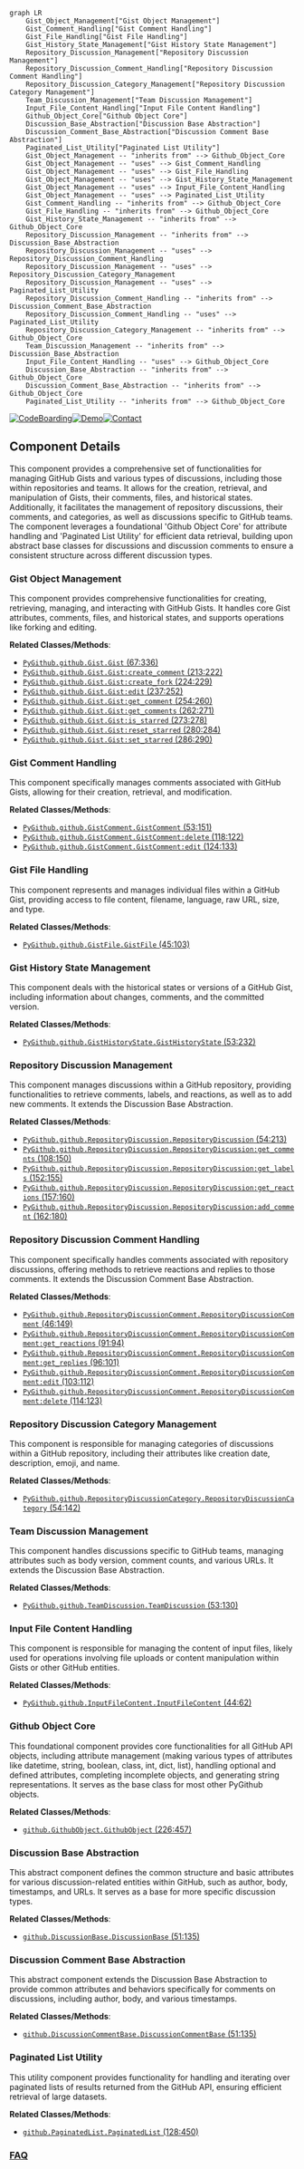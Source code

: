 ```mermaid
graph LR
    Gist_Object_Management["Gist Object Management"]
    Gist_Comment_Handling["Gist Comment Handling"]
    Gist_File_Handling["Gist File Handling"]
    Gist_History_State_Management["Gist History State Management"]
    Repository_Discussion_Management["Repository Discussion Management"]
    Repository_Discussion_Comment_Handling["Repository Discussion Comment Handling"]
    Repository_Discussion_Category_Management["Repository Discussion Category Management"]
    Team_Discussion_Management["Team Discussion Management"]
    Input_File_Content_Handling["Input File Content Handling"]
    Github_Object_Core["Github Object Core"]
    Discussion_Base_Abstraction["Discussion Base Abstraction"]
    Discussion_Comment_Base_Abstraction["Discussion Comment Base Abstraction"]
    Paginated_List_Utility["Paginated List Utility"]
    Gist_Object_Management -- "inherits from" --> Github_Object_Core
    Gist_Object_Management -- "uses" --> Gist_Comment_Handling
    Gist_Object_Management -- "uses" --> Gist_File_Handling
    Gist_Object_Management -- "uses" --> Gist_History_State_Management
    Gist_Object_Management -- "uses" --> Input_File_Content_Handling
    Gist_Object_Management -- "uses" --> Paginated_List_Utility
    Gist_Comment_Handling -- "inherits from" --> Github_Object_Core
    Gist_File_Handling -- "inherits from" --> Github_Object_Core
    Gist_History_State_Management -- "inherits from" --> Github_Object_Core
    Repository_Discussion_Management -- "inherits from" --> Discussion_Base_Abstraction
    Repository_Discussion_Management -- "uses" --> Repository_Discussion_Comment_Handling
    Repository_Discussion_Management -- "uses" --> Repository_Discussion_Category_Management
    Repository_Discussion_Management -- "uses" --> Paginated_List_Utility
    Repository_Discussion_Comment_Handling -- "inherits from" --> Discussion_Comment_Base_Abstraction
    Repository_Discussion_Comment_Handling -- "uses" --> Paginated_List_Utility
    Repository_Discussion_Category_Management -- "inherits from" --> Github_Object_Core
    Team_Discussion_Management -- "inherits from" --> Discussion_Base_Abstraction
    Input_File_Content_Handling -- "uses" --> Github_Object_Core
    Discussion_Base_Abstraction -- "inherits from" --> Github_Object_Core
    Discussion_Comment_Base_Abstraction -- "inherits from" --> Github_Object_Core
    Paginated_List_Utility -- "inherits from" --> Github_Object_Core
```
[![CodeBoarding](https://img.shields.io/badge/Generated%20by-CodeBoarding-9cf?style=flat-square)](https://github.com/CodeBoarding/CodeBoarding)[![Demo](https://img.shields.io/badge/Try%20our-Demo-blue?style=flat-square)](https://www.codeboarding.org/demo)[![Contact](https://img.shields.io/badge/Contact%20us%20-%20contact@codeboarding.org-lightgrey?style=flat-square)](mailto:contact@codeboarding.org)

## Component Details

This component provides a comprehensive set of functionalities for managing GitHub Gists and various types of discussions, including those within repositories and teams. It allows for the creation, retrieval, and manipulation of Gists, their comments, files, and historical states. Additionally, it facilitates the management of repository discussions, their comments, and categories, as well as discussions specific to GitHub teams. The component leverages a foundational 'Github Object Core' for attribute handling and 'Paginated List Utility' for efficient data retrieval, building upon abstract base classes for discussions and discussion comments to ensure a consistent structure across different discussion types.

### Gist Object Management
This component provides comprehensive functionalities for creating, retrieving, managing, and interacting with GitHub Gists. It handles core Gist attributes, comments, files, and historical states, and supports operations like forking and editing.


**Related Classes/Methods**:

- <a href="https://github.com/PyGithub/PyGithub/blob/master/github/Gist.py#L67-L336" target="_blank" rel="noopener noreferrer">`PyGithub.github.Gist.Gist` (67:336)</a>
- <a href="https://github.com/PyGithub/PyGithub/blob/master/github/Gist.py#L213-L222" target="_blank" rel="noopener noreferrer">`PyGithub.github.Gist.Gist:create_comment` (213:222)</a>
- <a href="https://github.com/PyGithub/PyGithub/blob/master/github/Gist.py#L224-L229" target="_blank" rel="noopener noreferrer">`PyGithub.github.Gist.Gist:create_fork` (224:229)</a>
- <a href="https://github.com/PyGithub/PyGithub/blob/master/github/Gist.py#L237-L252" target="_blank" rel="noopener noreferrer">`PyGithub.github.Gist.Gist:edit` (237:252)</a>
- <a href="https://github.com/PyGithub/PyGithub/blob/master/github/Gist.py#L254-L260" target="_blank" rel="noopener noreferrer">`PyGithub.github.Gist.Gist:get_comment` (254:260)</a>
- <a href="https://github.com/PyGithub/PyGithub/blob/master/github/Gist.py#L262-L271" target="_blank" rel="noopener noreferrer">`PyGithub.github.Gist.Gist:get_comments` (262:271)</a>
- <a href="https://github.com/PyGithub/PyGithub/blob/master/github/Gist.py#L273-L278" target="_blank" rel="noopener noreferrer">`PyGithub.github.Gist.Gist:is_starred` (273:278)</a>
- <a href="https://github.com/PyGithub/PyGithub/blob/master/github/Gist.py#L280-L284" target="_blank" rel="noopener noreferrer">`PyGithub.github.Gist.Gist:reset_starred` (280:284)</a>
- <a href="https://github.com/PyGithub/PyGithub/blob/master/github/Gist.py#L286-L290" target="_blank" rel="noopener noreferrer">`PyGithub.github.Gist.Gist:set_starred` (286:290)</a>


### Gist Comment Handling
This component specifically manages comments associated with GitHub Gists, allowing for their creation, retrieval, and modification.


**Related Classes/Methods**:

- <a href="https://github.com/PyGithub/PyGithub/blob/master/github/GistComment.py#L53-L151" target="_blank" rel="noopener noreferrer">`PyGithub.github.GistComment.GistComment` (53:151)</a>
- <a href="https://github.com/PyGithub/PyGithub/blob/master/github/GistComment.py#L118-L122" target="_blank" rel="noopener noreferrer">`PyGithub.github.GistComment.GistComment:delete` (118:122)</a>
- <a href="https://github.com/PyGithub/PyGithub/blob/master/github/GistComment.py#L124-L133" target="_blank" rel="noopener noreferrer">`PyGithub.github.GistComment.GistComment:edit` (124:133)</a>


### Gist File Handling
This component represents and manages individual files within a GitHub Gist, providing access to file content, filename, language, raw URL, size, and type.


**Related Classes/Methods**:

- <a href="https://github.com/PyGithub/PyGithub/blob/master/github/GistFile.py#L45-L103" target="_blank" rel="noopener noreferrer">`PyGithub.github.GistFile.GistFile` (45:103)</a>


### Gist History State Management
This component deals with the historical states or versions of a GitHub Gist, including information about changes, comments, and the committed version.


**Related Classes/Methods**:

- <a href="https://github.com/PyGithub/PyGithub/blob/master/github/GistHistoryState.py#L53-L232" target="_blank" rel="noopener noreferrer">`PyGithub.github.GistHistoryState.GistHistoryState` (53:232)</a>


### Repository Discussion Management
This component manages discussions within a GitHub repository, providing functionalities to retrieve comments, labels, and reactions, as well as to add new comments. It extends the Discussion Base Abstraction.


**Related Classes/Methods**:

- <a href="https://github.com/PyGithub/PyGithub/blob/master/github/RepositoryDiscussion.py#L54-L213" target="_blank" rel="noopener noreferrer">`PyGithub.github.RepositoryDiscussion.RepositoryDiscussion` (54:213)</a>
- <a href="https://github.com/PyGithub/PyGithub/blob/master/github/RepositoryDiscussion.py#L108-L150" target="_blank" rel="noopener noreferrer">`PyGithub.github.RepositoryDiscussion.RepositoryDiscussion:get_comments` (108:150)</a>
- <a href="https://github.com/PyGithub/PyGithub/blob/master/github/RepositoryDiscussion.py#L152-L155" target="_blank" rel="noopener noreferrer">`PyGithub.github.RepositoryDiscussion.RepositoryDiscussion:get_labels` (152:155)</a>
- <a href="https://github.com/PyGithub/PyGithub/blob/master/github/RepositoryDiscussion.py#L157-L160" target="_blank" rel="noopener noreferrer">`PyGithub.github.RepositoryDiscussion.RepositoryDiscussion:get_reactions` (157:160)</a>
- <a href="https://github.com/PyGithub/PyGithub/blob/master/github/RepositoryDiscussion.py#L162-L180" target="_blank" rel="noopener noreferrer">`PyGithub.github.RepositoryDiscussion.RepositoryDiscussion:add_comment` (162:180)</a>


### Repository Discussion Comment Handling
This component specifically handles comments associated with repository discussions, offering methods to retrieve reactions and replies to those comments. It extends the Discussion Comment Base Abstraction.


**Related Classes/Methods**:

- <a href="https://github.com/PyGithub/PyGithub/blob/master/github/RepositoryDiscussionComment.py#L46-L149" target="_blank" rel="noopener noreferrer">`PyGithub.github.RepositoryDiscussionComment.RepositoryDiscussionComment` (46:149)</a>
- <a href="https://github.com/PyGithub/PyGithub/blob/master/github/RepositoryDiscussionComment.py#L91-L94" target="_blank" rel="noopener noreferrer">`PyGithub.github.RepositoryDiscussionComment.RepositoryDiscussionComment:get_reactions` (91:94)</a>
- <a href="https://github.com/PyGithub/PyGithub/blob/master/github/RepositoryDiscussionComment.py#L96-L101" target="_blank" rel="noopener noreferrer">`PyGithub.github.RepositoryDiscussionComment.RepositoryDiscussionComment:get_replies` (96:101)</a>
- <a href="https://github.com/PyGithub/PyGithub/blob/master/github/RepositoryDiscussionComment.py#L103-L112" target="_blank" rel="noopener noreferrer">`PyGithub.github.RepositoryDiscussionComment.RepositoryDiscussionComment:edit` (103:112)</a>
- <a href="https://github.com/PyGithub/PyGithub/blob/master/github/RepositoryDiscussionComment.py#L114-L123" target="_blank" rel="noopener noreferrer">`PyGithub.github.RepositoryDiscussionComment.RepositoryDiscussionComment:delete` (114:123)</a>


### Repository Discussion Category Management
This component is responsible for managing categories of discussions within a GitHub repository, including their attributes like creation date, description, emoji, and name.


**Related Classes/Methods**:

- <a href="https://github.com/PyGithub/PyGithub/blob/master/github/RepositoryDiscussionCategory.py#L54-L142" target="_blank" rel="noopener noreferrer">`PyGithub.github.RepositoryDiscussionCategory.RepositoryDiscussionCategory` (54:142)</a>


### Team Discussion Management
This component handles discussions specific to GitHub teams, managing attributes such as body version, comment counts, and various URLs. It extends the Discussion Base Abstraction.


**Related Classes/Methods**:

- <a href="https://github.com/PyGithub/PyGithub/blob/master/github/TeamDiscussion.py#L53-L130" target="_blank" rel="noopener noreferrer">`PyGithub.github.TeamDiscussion.TeamDiscussion` (53:130)</a>


### Input File Content Handling
This component is responsible for managing the content of input files, likely used for operations involving file uploads or content manipulation within Gists or other GitHub entities.


**Related Classes/Methods**:

- <a href="https://github.com/PyGithub/PyGithub/blob/master/github/InputFileContent.py#L44-L62" target="_blank" rel="noopener noreferrer">`PyGithub.github.InputFileContent.InputFileContent` (44:62)</a>


### Github Object Core
This foundational component provides core functionalities for all GitHub API objects, including attribute management (making various types of attributes like datetime, string, boolean, class, int, dict, list), handling optional and defined attributes, completing incomplete objects, and generating string representations. It serves as the base class for most other PyGithub objects.


**Related Classes/Methods**:

- <a href="https://github.com/PyGithub/PyGithub/blob/master/github/GithubObject.py#L226-L457" target="_blank" rel="noopener noreferrer">`github.GithubObject.GithubObject` (226:457)</a>


### Discussion Base Abstraction
This abstract component defines the common structure and basic attributes for various discussion-related entities within GitHub, such as author, body, timestamps, and URLs. It serves as a base for more specific discussion types.


**Related Classes/Methods**:

- <a href="https://github.com/PyGithub/PyGithub/blob/master/github/DiscussionBase.py#L51-L135" target="_blank" rel="noopener noreferrer">`github.DiscussionBase.DiscussionBase` (51:135)</a>


### Discussion Comment Base Abstraction
This abstract component extends the Discussion Base Abstraction to provide common attributes and behaviors specifically for comments on discussions, including author, body, and various timestamps.


**Related Classes/Methods**:

- <a href="https://github.com/PyGithub/PyGithub/blob/master/github/DiscussionCommentBase.py#L51-L135" target="_blank" rel="noopener noreferrer">`github.DiscussionCommentBase.DiscussionCommentBase` (51:135)</a>


### Paginated List Utility
This utility component provides functionality for handling and iterating over paginated lists of results returned from the GitHub API, ensuring efficient retrieval of large datasets.


**Related Classes/Methods**:

- <a href="https://github.com/PyGithub/PyGithub/blob/master/github/PaginatedList.py#L128-L450" target="_blank" rel="noopener noreferrer">`github.PaginatedList.PaginatedList` (128:450)</a>




### [FAQ](https://github.com/CodeBoarding/GeneratedOnBoardings/tree/main?tab=readme-ov-file#faq)